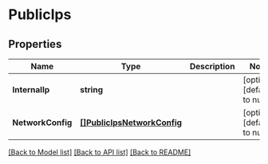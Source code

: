 # PublicIps

## Properties
Name | Type | Description | Notes
------------ | ------------- | ------------- | -------------
**InternalIp** | **string** |  | [optional] [default to null]
**NetworkConfig** | [**[]PublicIpsNetworkConfig**](publicIps_networkConfig.md) |  | [optional] [default to null]

[[Back to Model list]](../README.md#documentation-for-models) [[Back to API list]](../README.md#documentation-for-api-endpoints) [[Back to README]](../README.md)

